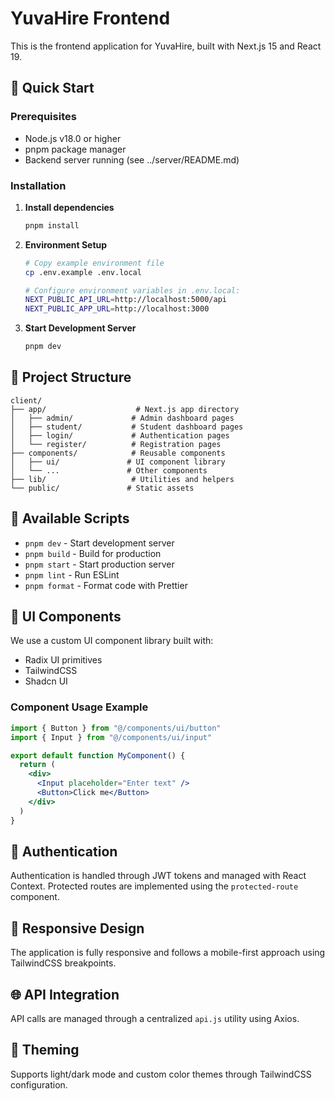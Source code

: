 # YuvaHire Frontend

This is the frontend application for YuvaHire, built with Next.js 15 and React 19.

## 🚀 Quick Start

### Prerequisites

- Node.js v18.0 or higher
- pnpm package manager
- Backend server running (see ../server/README.md)

### Installation

1. **Install dependencies**

   ```bash
   pnpm install
   ```

2. **Environment Setup**

   ```bash
   # Copy example environment file
   cp .env.example .env.local

   # Configure environment variables in .env.local:
   NEXT_PUBLIC_API_URL=http://localhost:5000/api
   NEXT_PUBLIC_APP_URL=http://localhost:3000
   ```

3. **Start Development Server**

   ```bash
   pnpm dev
   ```

## 📁 Project Structure

```
client/
├── app/                    # Next.js app directory
│   ├── admin/             # Admin dashboard pages
│   ├── student/           # Student dashboard pages
│   ├── login/             # Authentication pages
│   └── register/          # Registration pages
├── components/            # Reusable components
│   ├── ui/               # UI component library
│   └── ...               # Other components
├── lib/                   # Utilities and helpers
└── public/               # Static assets
```

## 🔧 Available Scripts

- `pnpm dev` - Start development server
- `pnpm build` - Build for production
- `pnpm start` - Start production server
- `pnpm lint` - Run ESLint
- `pnpm format` - Format code with Prettier

## 🎨 UI Components

We use a custom UI component library built with:
- Radix UI primitives
- TailwindCSS
- Shadcn UI

### Component Usage Example

```jsx
import { Button } from "@/components/ui/button"
import { Input } from "@/components/ui/input"

export default function MyComponent() {
  return (
    <div>
      <Input placeholder="Enter text" />
      <Button>Click me</Button>
    </div>
  )
}
```

## 🔐 Authentication

Authentication is handled through JWT tokens and managed with React Context. Protected routes are implemented using the `protected-route` component.

## 📱 Responsive Design

The application is fully responsive and follows a mobile-first approach using TailwindCSS breakpoints.

## 🌐 API Integration

API calls are managed through a centralized `api.js` utility using Axios.

## 🌈 Theming

Supports light/dark mode and custom color themes through TailwindCSS configuration.
